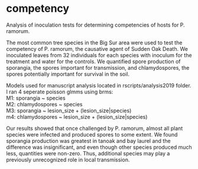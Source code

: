 # competency
Analysis of inoculation tests for determining competencies of hosts for P. ramorum.

The most common tree species in the Big Sur area were used to test the competency of P. ramorum, the causative agent of Sudden Oak Death. We inoculated leaves from 32 individuals for each species with inoculum for the treatment and water for the controls. We quantified spore production of sporangia, the spores important for transmission, and chlamydospores, the spores potentially important for survival in the soil. 

Models used for manuscript analysis located in rscripts/analysis2019 folder. I ran 4 seperate poisson glmms using brms:  
M1: sporangia ~ species  
M2: chlamydospores ~ species  
M3: sporangia ~ lesion_size + (lesion_size|species)  
m4: chlamydospores ~ lesion_size + (lesion_size|species)  

Our results showed that once challenged by P. ramorum, almost all plant species were infected and produced spores to some extent. We found sporangia production was greatest in tanoak and bay laurel and the difference was insignificant, and even though other species produced much less, quantities were non-zero. Thus, additional species may play a previously unrecognized role in local transmission.
